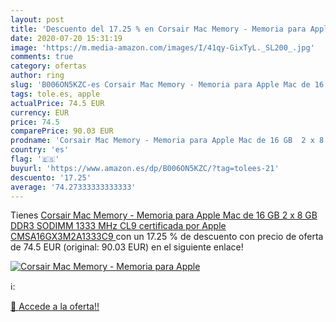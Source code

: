 ```yaml
---
layout: post
title: 'Descuento del 17.25 % en Corsair Mac Memory - Memoria para Apple '
date: 2020-07-20 15:31:19
image: 'https://m.media-amazon.com/images/I/41qy-GixTyL._SL200_.jpg'
comments: true
category: ofertas
author: ring
slug: 'B006ON5KZC-es Corsair Mac Memory - Memoria para Apple Mac de 16 GB 2 x 8...'
tags: tole.es, apple
actualPrice: 74.5 EUR
currency: EUR
price: 74.5
comparePrice: 90.03 EUR
prodname: 'Corsair Mac Memory - Memoria para Apple Mac de 16 GB  2 x 8 GB  DDR3  SODIMM  1333 MHz  CL9  certificada por Apple   CMSA16GX3M2A1333C9 '
country: 'es'
flag: '🇪🇸'
buyurl: 'https://www.amazon.es/dp/B006ON5KZC/?tag=tolees-21'
descuento: '17.25'
average: '74.27333333333333'
---
```


Tienes [Corsair Mac Memory - Memoria para Apple Mac de 16 GB  2 x 8 GB  DDR3  SODIMM  1333 MHz  CL9  certificada por Apple   CMSA16GX3M2A1333C9 ](https://www.amazon.es/dp/B006ON5KZC/?tag=tolees-21) con un 17.25 % de descuento con precio de oferta de 74.5 EUR (original: 90.03 EUR) en el siguiente enlace!

[![Corsair Mac Memory - Memoria para Apple ](https://m.media-amazon.com/images/I/41qy-GixTyL._SL200_.jpg)](https://www.amazon.es/dp/B006ON5KZC/?tag=tolees-21)

ℹ️:


[🛒 Accede a la oferta!!](https://www.amazon.es/dp/B006ON5KZC/?tag=tolees-21)
